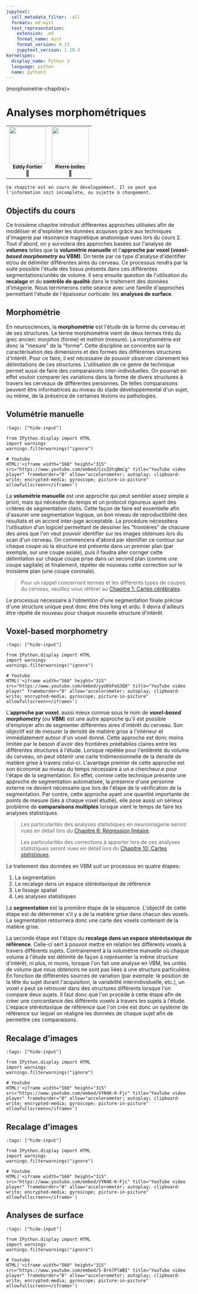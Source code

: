 ```yaml
---
jupytext:
  cell_metadata_filter: -all
  formats: md:myst
  text_representation:
    extension: .md
    format_name: myst
    format_version: 0.13
    jupytext_version: 1.10.3
kernelspec:
  display_name: Python 3
  language: python
  name: python3
---
```

(morphometrie-chapitre)=
# Analyses morphométriques

<table>
  <tr>
    <td align="center">
      <a href="https://github.com/eddyfortier">
        <img src="https://avatars.githubusercontent.com/u/72314243?v=4?s=100" width="100px;" alt=""/>
        <br /><sub><b>Eddy Fortier</b></sub>
      </a>
      <br />
        <a title="Contenu">🤔</a>
    </td>
    <td align="center">
      <a href="https://github.com/pbellec">
        <img src="https://avatars.githubusercontent.com/u/1670887?v=4?s=100" width="100px;" alt=""/>
        <br /><sub><b>Pierre bellec</b></sub>
      </a>
      <br />
        <a title="Contenu">🤔</a>
    </td>
  </tr>
</table>

```{warning}
Ce chapitre est en cours de développement. Il se peut que l'information soit incomplète, ou sujette à changement.
```

## Objectifs du cours

Ce troisième chapitre introduit différentes approches utilisées afin de modéliser et d'exploiter les données acquises grâce aux techniques d'imagerie par résonance magnétique anatomique vues lors du cours 2.
Tout d'abord, on y survolera des approches basées sur l'analyse de **volumes** telles que la **volumétrie manuelle** et l'**approche par voxel (*voxel-based morphometry* ou VBM)**.
On tente par ce type d'analyse d'identifier et/ou de délimiter différentes aires du cerveau.
Ce processus rendra par la suite possible l'étude des tissus présents dans ces différentes segmentations/unités de volume.
Il sera ensuite question de l'utilisation du **recalage** et du **contrôle de qualité** dans le traitement des données d'imagerie.
Nous terminerons cette séance avec une famille d'approches permettant l'étude de l'épaisseur corticale: les **analyses de surface**.

## Morphométrie

En neurosciences, la **morphométrie** est l'étude de la forme du cerveau et de ses structures.
Le terme morphométrie vient de deux termes tirés du grec ancien: *morphos* (forme) et *métron* (mesure).
La morphométrie est donc la "mesure" de la "forme".
Cette discipline se concentre sur la caractérisation des dimensions et des formes des différentes structures d'intérêt.
Pour ce faire, il est nécessaire de pouvoir observer clairement les délimitations de ces structures.
L'utilisation de ce genre de technique permet aussi de faire des comparaisons inter-individuelles.
On pourrait en effet vouloir comparer les variations dans la forme de divers structures à travers les cerveaux de différentes personnes.
De telles comparaisons peuvent être informatrices au niveau du stade développemental d'un sujet, ou même, de la présence de certaines lésions ou pathologies.

## Volumétrie manuelle
```{code-cell} ipython 3
:tags: ["hide-input"]

from IPython.display import HTML
import warnings
warnings.filterwarnings("ignore")

# Youtube
HTML('<iframe width="560" height="315" src="https://www.youtube.com/embed/CzsZdtqBmCg" title="YouTube video player" frameborder="0" allow="accelerometer; autoplay; clipboard-write; encrypted-media; gyroscope; picture-in-picture" allowfullscreen></iframe>')
```

La **volumétrie manuelle** est une approche qui peut sembler assez simple a priori, mais qui nécessite du temps et un protocol rigoureux ayant des critères de segmentation clairs.
Cette façon de faire est essentielle afin d'assurer une segmentation logique, un bon niveau de reproductibilité des résultats et un accord inter-juge acceptable.
La procédure nécessitera l'utilisation d'un logiciel permettant de dessiner les "frontières" de chacune des aires que l'on veut pouvoir identifier sur les images obtenues lors du scan d'un cerveau.
On commencera d'abord par identifier ce contour sur chaque coupe où la structure est présente dans un premier plan (par exemple, sur une coupe axiale), puis il faudra aller corriger cette délimitation sur chaque coupe prise dans un second plan (comme une coupe sagitale) et finalement, répéter de nouveau cette correction sur le troisième plan (une coupe coronale).

> Pour un rappel concernant termes et les différents types de coupes du cerveau, veuillez vous référer au [Chapitre 1: Cartes cérébrales](https://psy3018.github.io/notes_cours_psy3018/cartes_cerebrales.html#irm-structurelle).

Le processus nécessaire à l'obtention d'une segmentation finale précise d'une structure unique peut donc être très long et ardu.
Il devra d'ailleurs être répété de nouveau pour chaque nouvelle structure d'intérêt.

## Voxel-based morphometry
```{code-cell} ipython 3
:tags: ["hide-input"]

from IPython.display import HTML
import warnings
warnings.filterwarnings("ignore")

# Youtube
HTML('<iframe width="560" height="315" src="https://www.youtube.com/embed/yyUKkPaG3Q8" title="YouTube video player" frameborder="0" allow="accelerometer; autoplay; clipboard-write; encrypted-media; gyroscope; picture-in-picture" allowfullscreen></iframe>')
```

L'**approche par voxel**, aussi mieux connue sous le nom de ***voxel-based morphometry*** (ou **VBM**) est une autre approche qu'il est possible d'employer afin de segmenter différentes aires d'intérêt du cerveau.
Son objectif est de mesurer la densité de matière grise à l'intérieur et immédiatement autour d'un voxel donné.
Cette approche est donc moins limitée par le besoin d'avoir des frontières préétablies claires entre les différentes structures à l'étude.
Lorsque répétée pour l'entièreté du volume du cerveau, on peut obtenir une carte tridimensionnelle de la densité de matière grise à travers celui-ci.
L'avantage premier de cette approche est son économie au niveau du temps nécessaire à un.e chercheur.e pour l'étape de la segmentation.
En effet, comme cette technique présente une approche de segmentation automatisée, la présence d'une personne externe ne devient nécessaire que lors de l'étape de la vérification de la segmentation.
Par contre, cette approche ayant une quantité importante de points de mesure (liés à chaque voxel étudié), elle pose aussi un sérieux problème de **comparaisons multiples** lorsque vient le temps de faire les analyses statistiques.

> Les particularités des analyses statistiques en neuroimagerie seront vues en détail lors du [Chapitre 6: Régression linéaire](https://psy3018.github.io/notes_cours_psy3018/regression.html).
>
> Les particularités des corrections à apporter lors de ces analyses statistiques seront vues en détail lors du [Chapitre 10: Cartes statistiques](https://psy3018.github.io/notes_cours_psy3018/cartes_statistiques.html).

Le traitement des données en VBM suit un processus en quatre étapes:
1. La segmentation
2. Le recalage dans un espace stéréotaxique de référence
3. Le lissage spatial
4. Les analyses statistiques

La **segmentation** est la première étape de la séquence.
L'objectif de cette étape est de déterminer s'il y a de la matière grise dans chacun des voxels.
La segmentation retournera donc une carte des voxels contenant de la matière grise.

La seconde étape est l'étape du **recalage dans un espace stéréotaxique de référence**.
Celle-ci sert à pouvoir mettre en relation les différents voxels à travers différents sujets.
Contrairement à la volumétrie manuelle où chaque volume à l'étude est délimité de façon à représenter la même structure d'intérêt, ni plus, ni moins, lorsque l'on fait une analyse en VBM, les unités de volume que nous obtenons ne sont pas liées à une structure particulière.
En fonction de différentes sources de variation (par exemple: la position de la tête du sujet durant l'acquisition, la variabilité interindividuelle, etc.), un voxel *x* peut se retrouver dans des structures différents lorsque l'on compare deux sujets.
Il faut donc que l'on procède à cette étape afin de créer une concordance des différents voxels à travers les sujets à l'étude.
L'espace stéréotaxique de référence que l'on crée est donc un système de référence sur lequel on réaligne les données de chaque sujet afin de permettre ces comparaisons.

## Recalage d'images
```{code-cell} ipython 3
:tags: ["hide-input"]

from IPython.display import HTML
import warnings
warnings.filterwarnings("ignore")

# Youtube
HTML('<iframe width="560" height="315" src="https://www.youtube.com/embed/VYN4K-K-Fjc" title="YouTube video player" frameborder="0" allow="accelerometer; autoplay; clipboard-write; encrypted-media; gyroscope; picture-in-picture" allowfullscreen></iframe>')
```

## Recalage d'images
```{code-cell} ipython 3
:tags: ["hide-input"]

from IPython.display import HTML
import warnings
warnings.filterwarnings("ignore")

# Youtube
HTML('<iframe width="560" height="315" src="https://www.youtube.com/embed/VYN4K-K-Fjc" title="YouTube video player" frameborder="0" allow="accelerometer; autoplay; clipboard-write; encrypted-media; gyroscope; picture-in-picture" allowfullscreen></iframe>')
```

## Analyses de surface
```{code-cell} ipython 3
:tags: ["hide-input"]

from IPython.display import HTML
import warnings
warnings.filterwarnings("ignore")

# Youtube
HTML('<iframe width="560" height="315" src="https://www.youtube.com/embed/S-8rk7PlWBI" title="YouTube video player" frameborder="0" allow="accelerometer; autoplay; clipboard-write; encrypted-media; gyroscope; picture-in-picture" allowfullscreen></iframe>')
```
